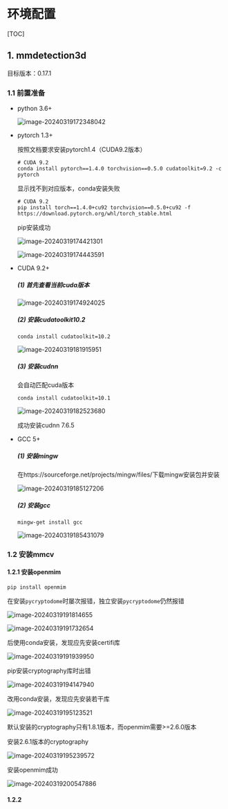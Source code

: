 # 环境配置

[TOC]

## 1. mmdetection3d

目标版本：0.17.1

### 1.1 前置准备

+ python 3.6+

  ![image-20240319172348042](./环境配置.assets/image-20240319172348042.png)

+ pytorch 1.3+

  按照文档要求安装pytorch1.4（CUDA9.2版本）

  ```shell
  # CUDA 9.2
  conda install pytorch==1.4.0 torchvision==0.5.0 cudatoolkit=9.2 -c pytorch
  ```

  显示找不到对应版本，conda安装失败

  ```shell
  # CUDA 9.2
  pip install torch==1.4.0+cu92 torchvision==0.5.0+cu92 -f https://download.pytorch.org/whl/torch_stable.html
  ```

  pip安装成功

  ![image-20240319174421301](./环境配置.assets/image-20240319174421301.png)

  ![image-20240319174443591](./环境配置.assets/image-20240319174443591.png)

+ CUDA 9.2+

  ##### (1) 首先查看当前cuda版本

  ![image-20240319174924025](./环境配置.assets/image-20240319174924025.png)

  ##### (2) 安装cudatoolkit10.2

  ```shell
  conda install cudatoolkit=10.2
  ```
  ![image-20240319181915951](./环境配置.assets/image-20240319181915951.png)

  ##### (3) 安装cudnn

  会自动匹配cuda版本

  ```shell
  conda install cudatoolkit=10.1
  ```

  ![image-20240319182523680](./环境配置.assets/image-20240319182523680.png)

  成功安装cudnn 7.6.5

+ GCC 5+

  ##### (1) 安装mingw

  在https://sourceforge.net/projects/mingw/files/下载mingw安装包并安装

  ![image-20240319185127206](./环境配置.assets/image-20240319185127206.png)

  ##### (2) 安装gcc

  ```shell
  mingw-get install gcc
  ```

  ![image-20240319185431079](./环境配置.assets/image-20240319185431079.png)

### 1.2 安装mmcv

#### 1.2.1 安装openmim

```shell
pip install openmim
```

在安装`pycryptodome`时屡次报错，独立安装`pycryptodome`仍然报错

![image-20240319191814655](./环境配置.assets/image-20240319191814655.png)

![image-20240319191732654](./环境配置.assets/image-20240319191732654.png)

后使用conda安装，发现应先安装certifi库

![image-20240319191939950](./环境配置.assets/image-20240319191939950.png)

pip安装cryptography库时出错

![image-20240319194147940](./环境配置.assets/image-20240319194147940.png)

改用conda安装，发现应先安装若干库

![image-20240319195123521](./环境配置.assets/image-20240319195123521.png)

默认安装的cryptography只有1.8.1版本，而openmim需要>=2.6.0版本

安装2.6.1版本的cryptography

![image-20240319195239572](./环境配置.assets/image-20240319195239572.png)

安装openmim成功

![image-20240319200547886](./环境配置.assets/image-20240319200547886.png)

#### 1.2.2